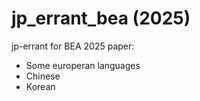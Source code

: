 # jp_errant_bea (2025)
jp-errant for BEA 2025 paper:

- Some europeran languages
- Chinese
- Korean

